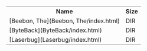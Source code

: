 <table>
<tr><th>Name</th><th>Size</th></tr>
<tr><td>[Beebon, The](Beebon, The/index.html)</td><td>DIR</td></tr>
<tr><td>[ByteBack](ByteBack/index.html)</td><td>DIR</td></tr>
<tr><td>[Laserbug](Laserbug/index.html)</td><td>DIR</td></tr>
</table>
